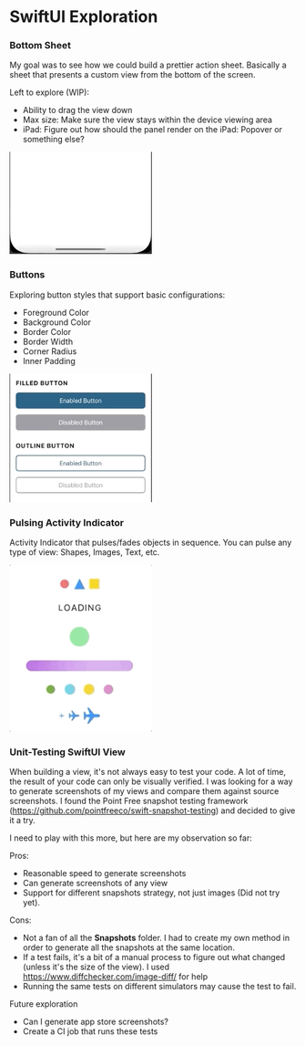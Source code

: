 # SwiftUI Exploration

### Bottom Sheet

My goal was to see how we could build a prettier action sheet. Basically a sheet that presents a custom view from the bottom of the screen. 

Left to explore (WIP):
- Ability to drag the view down
- Max size: Make sure the view stays within the device viewing area
- iPad: Figure out how should the panel render on the iPad: Popover or something else?

<img src="https://github.com/dompepin/swiftui-exploration/blob/main/Documentation/ExamplesImages/BottomSheetExample.gif" width="250">

### Buttons

Exploring button styles that support basic configurations: 
* Foreground Color
* Background Color
* Border Color
* Border Width
* Corner Radius
* Inner Padding

<img src="https://github.com/dompepin/swiftui-exploration/blob/main/Documentation/ExamplesImages/ButtonsExample.gif" width="250">

### Pulsing Activity Indicator

Activity Indicator that pulses/fades objects in sequence. You can pulse any type of view: Shapes, Images, Text, etc.

<img src="https://github.com/dompepin/swiftui-exploration/blob/main/Documentation/ExamplesImages/PulsingActivityIndicatorsExample.gif" width="250">

### Unit-Testing SwiftUI View

When building a view, it's not always easy to test your code. A lot of time, the result of your code can only be visually verified. I was looking for a way to generate screenshots of my views and compare them against source screenshots. I found the Point Free snapshot testing framework (https://github.com/pointfreeco/swift-snapshot-testing) and decided to give it a try. 

I need to play with this more, but here are my observation so far:

Pros:
* Reasonable speed to generate screenshots
* Can generate screenshots of any view
* Support for different snapshots strategy, not just images (Did not try yet).

Cons:
* Not a fan of all the __Snapshots__ folder. I had to create my own method in order to generate all the snapshots at the same location.
* If a test fails, it's a bit of a manual process to figure out what changed (unless it's the size of the view). I used https://www.diffchecker.com/image-diff/ for help
* Running the same tests on different simulators may cause the test to fail. 

Future exploration
* Can I generate app store screenshots?
* Create a CI job that runs these tests
